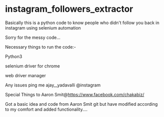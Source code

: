 # instagram_followers_extractor

Basically this is a python code to know people who didn't follow you back in instagram using selenium automation

Sorry for the messy code...


Necessary things to run the code:-

Python3

selenium driver for chrome

web driver manager

Any issues  ping me  ajay__yadavalli @instagram


Special Things to Aaron Smit@https://www.facebook.com/chakabiz/

Got a basic idea and code from Aaron Smit git but have modified according to my comfort and added functionality....

